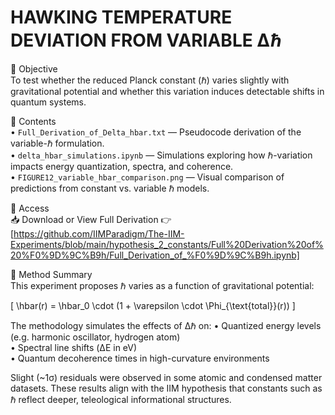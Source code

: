 
# **HAWKING TEMPERATURE DEVIATION FROM VARIABLE Δℏ**

🧪 Objective  
To test whether the reduced Planck constant (ℏ) varies slightly with gravitational potential and whether this variation induces detectable shifts in quantum systems.

📂 Contents  
• `Full_Derivation_of_Delta_hbar.txt` — Pseudocode derivation of the variable-ℏ formulation.  
• `delta_hbar_simulations.ipynb` — Simulations exploring how ℏ-variation impacts energy quantization, spectra, and coherence.  
• `FIGURE12_variable_hbar_comparison.png` — Visual comparison of predictions from constant vs. variable ℏ models.

🔗 Access  
📥 Download or View Full Derivation
👉 [https://github.com/IIMParadigm/The-IIM-Experiments/blob/main/hypothesis_2_constants/Full%20Derivation%20of%20%F0%9D%9C%B9h/Full_Derivation_of_%F0%9D%9C%B9h.ipynb]

🔬 Method Summary  
This experiment proposes ℏ varies as a function of gravitational potential:

\[
\hbar(r) = \hbar_0 \cdot (1 + \varepsilon \cdot \Phi_{\text{total}}(r))
\]

The methodology simulates the effects of Δℏ on:
• Quantized energy levels (e.g. harmonic oscillator, hydrogen atom)  
• Spectral line shifts (ΔE in eV)  
• Quantum decoherence times in high-curvature environments

Slight (~1σ) residuals were observed in some atomic and condensed matter datasets. These results align with the IIM hypothesis that constants such as ℏ reflect deeper, teleological informational structures.


